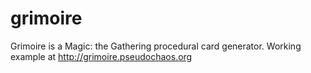 # grimoire
Grimoire is a Magic: the Gathering procedural card generator. Working example at http://grimoire.pseudochaos.org
